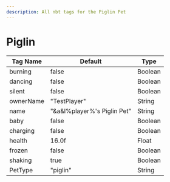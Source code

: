 ```yaml
---
description: All nbt tags for the Piglin Pet
---
```



# Piglin

| Tag Name     | Default                                                            | Type                                         |
| - | - | - |
| burning | false | Boolean |
| dancing | false | Boolean |
| silent | false | Boolean |
| ownerName | "TestPlayer" | String |
| name | "&a&l%player%'s Piglin Pet" | String |
| baby | false | Boolean |
| charging | false | Boolean |
| health | 16.0f | Float |
| frozen | false | Boolean |
| shaking | true | Boolean |
| PetType | "piglin" | String |
